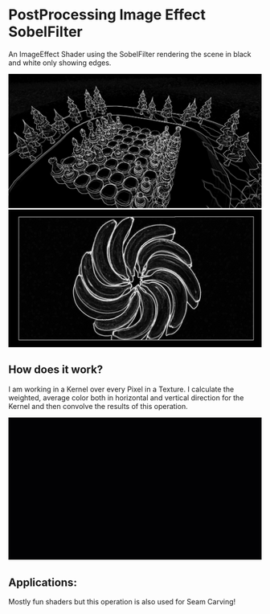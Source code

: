 # PostProcessing Image Effect SobelFilter

An ImageEffect Shader using the SobelFilter rendering the scene in black and white only showing edges.

![Alt Text](https://raw.githubusercontent.com/KristinLague/KristinLague.github.io/main/Images/EdgeChess.gif)
![Alt Text](https://github.com/KristinLague/KristinLague.github.io/blob/main/Images/Screenshot%202022-10-19%20at%2017.03.02.png)

## How does it work? 
I am working in a Kernel over every Pixel in a Texture. I calculate the weighted, average color both in horizontal and vertical direction for the Kernel and then convolve the results of this operation. 

![Alt Text](https://raw.githubusercontent.com/KristinLague/KristinLague.github.io/main/Images/VisualizationSobelFilter.gif)

## Applications:
Mostly fun shaders but this operation is also used for Seam Carving!

